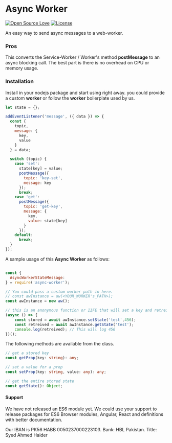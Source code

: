 # Async Worker

[![Open Source Love](https://badges.frapsoft.com/os/v1/open-source.svg?v=102)](https://opensource.org/licenses/MIT)
[![License](https://img.shields.io/badge/license-MIT-blue.svg)](https://github.com/xsahil03x/fancy_on_boarding/blob/master/LICENSE)

An easy way to send async messages to a web-worker.

### Pros

This converts the Service-Worker / Worker's method **postMessage** to an async blocking call.
The best part is there is no overhead on CPU or memory usage.

### Installation

Install in your nodejs package and start using right away. you could provide a custom **worker** or follow the **worker** boilerplate used by us.

```js
let state = {};

addEventListener('message', ({ data }) => {
  const {
    topic,
    message: {
      key,
      value
    }
  } = data;

  switch (topic) {
    case 'set':
      state[key] = value;
      postMessage({
        topic: 'key-set',
        message: key
      });
      break;
    case 'get':
      postMessage({
        topic: 'get-key',
        message: {
          key,
          value: state[key]
        }
      });
    default:
      break;
  }
});

```

A sample usage of this **Async Worker**  as follows:

```js

const {
  AsyncWorkerStateMessage:
} = require('async-worker');

// You could pass a custom worker path in here.
// const awInstance = aw(<YOUR_WORKER's_PATH>);
const awInstance = new aw();

// this is an anonymous function or IIFE that will set a key and retreive it to the worker's state using a key-value pair.
(async () => {
    const stored = await awInstance.setState('test',456);
    const retreived = await awInstance.getState('test');
    console.log(retreived); // This will log 456
})();

```

The following methods are available from the class.
```ts
// get a stored key
const getProp(key: string): any;

// set a value for a prop
const setProp(key: string, value: any): any;

// get the entire stored state
const getState(): Object;

```

#### Support
We have not released an ES6 module yet. We could use your support to release packages for ES6 Browser modules, Angular, React and definitions with better documentation.

Our IBAN is PK56 HABB 0050237000223103.
Bank: HBL Pakistan.
Title: Syed Ahmed Haider
